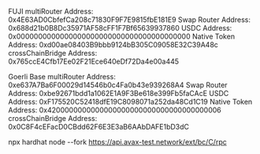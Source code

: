 
FUJI
multiRouter Address: 0x4E63AD0CbfefCa208c71830F9F7E9815fbE181E9
Swap Router Address: 0x688d21b0B8Dc35971AF58cFF1F7Bf65639937860
USDC Address: 0x0000000000000000000000000000000000000000
Native Token Address: 0xd00ae08403B9bbb9124bB305C09058E32C39A48c
crossChainBridge Address: 0x765ccE4Cfb17Ee02F21Ece640eDf72Da4e00a445

Goerli Base
multiRouter Address: 0xe637A7Ba6F00029d14546b0c4Fa0b43e939268A4
Swap Router Address: 0xbe92671bdd1a1062E1A9F3Be618e399Fb5faCAcE
USDC Address: 0xF175520C52418dfE19C8098071a252da48Cd1C19
Native Token Address: 0x4200000000000000000000000000000000000006
crossChainBridge Address: 0x0C8F4cEFacD0CBdd62F6E3E3aB6AAbDAFE1bD3dC

npx hardhat node --fork https://api.avax-test.network/ext/bc/C/rpc
